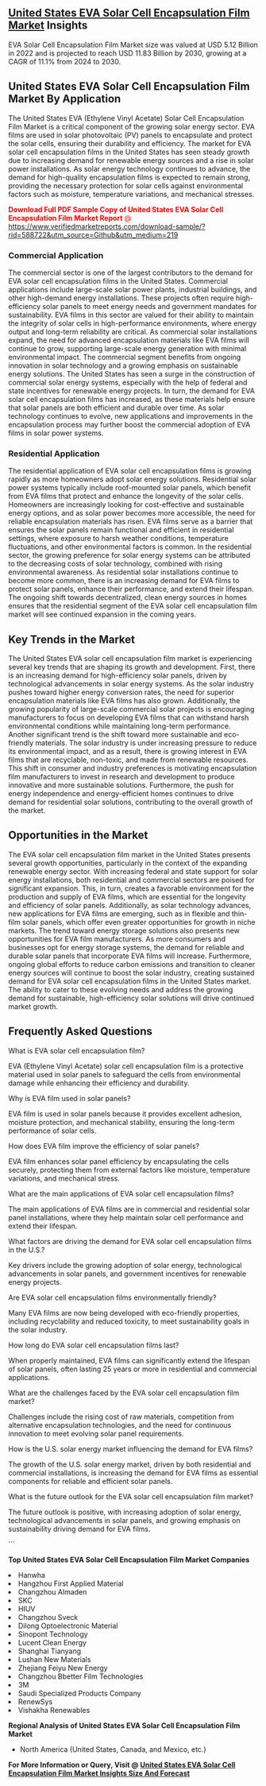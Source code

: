 <h2><a href="https://www.verifiedmarketreports.com/download-sample/?rid=588722&amp;utm_source=Github&amp;utm_medium=219" target="_blank">United States EVA Solar Cell Encapsulation Film Market</a> Insights</h2><p>EVA Solar Cell Encapsulation Film Market size was valued at USD 5.12 Billion in 2022 and is projected to reach USD 11.83 Billion by 2030, growing at a CAGR of 11.1% from 2024 to 2030.</p><p> <h2>United States EVA Solar Cell Encapsulation Film Market By Application</h2> The United States EVA (Ethylene Vinyl Acetate) Solar Cell Encapsulation Film Market is a critical component of the growing solar energy sector. EVA films are used in solar photovoltaic (PV) panels to encapsulate and protect the solar cells, ensuring their durability and efficiency. The market for EVA solar cell encapsulation films in the United States has seen steady growth due to increasing demand for renewable energy sources and a rise in solar power installations. As solar energy technology continues to advance, the demand for high-quality encapsulation films is expected to remain strong, providing the necessary protection for solar cells against environmental factors such as moisture, temperature variations, and mechanical stresses. <p><span class=""><span style="color: #ff0000;"><strong>Download Full PDF Sample Copy of United States EVA Solar Cell Encapsulation Film Market Report</strong> @ </span><a href="https://www.verifiedmarketreports.com/download-sample/?rid=588722&amp;utm_source=Github&amp;utm_medium=219" target="_blank">https://www.verifiedmarketreports.com/download-sample/?rid=588722&amp;utm_source=Github&amp;utm_medium=219</a></span></p> <h3>Commercial Application</h3> The commercial sector is one of the largest contributors to the demand for EVA solar cell encapsulation films in the United States. Commercial applications include large-scale solar power plants, industrial buildings, and other high-demand energy installations. These projects often require high-efficiency solar panels to meet energy needs and government mandates for sustainability. EVA films in this sector are valued for their ability to maintain the integrity of solar cells in high-performance environments, where energy output and long-term reliability are critical. As commercial solar installations expand, the need for advanced encapsulation materials like EVA films will continue to grow, supporting large-scale energy generation with minimal environmental impact. The commercial segment benefits from ongoing innovation in solar technology and a growing emphasis on sustainable energy solutions. The United States has seen a surge in the construction of commercial solar energy systems, especially with the help of federal and state incentives for renewable energy projects. In turn, the demand for EVA solar cell encapsulation films has increased, as these materials help ensure that solar panels are both efficient and durable over time. As solar technology continues to evolve, new applications and improvements in the encapsulation process may further boost the commercial adoption of EVA films in solar power systems. <h3>Residential Application</h3> The residential application of EVA solar cell encapsulation films is growing rapidly as more homeowners adopt solar energy solutions. Residential solar power systems typically include roof-mounted solar panels, which benefit from EVA films that protect and enhance the longevity of the solar cells. Homeowners are increasingly looking for cost-effective and sustainable energy options, and as solar power becomes more accessible, the need for reliable encapsulation materials has risen. EVA films serve as a barrier that ensures the solar panels remain functional and efficient in residential settings, where exposure to harsh weather conditions, temperature fluctuations, and other environmental factors is common. In the residential sector, the growing preference for solar energy systems can be attributed to the decreasing costs of solar technology, combined with rising environmental awareness. As residential solar installations continue to become more common, there is an increasing demand for EVA films to protect solar panels, enhance their performance, and extend their lifespan. The ongoing shift towards decentralized, clean energy sources in homes ensures that the residential segment of the EVA solar cell encapsulation film market will see continued expansion in the coming years. <h2>Key Trends in the Market</h2> The United States EVA solar cell encapsulation film market is experiencing several key trends that are shaping its growth and development. First, there is an increasing demand for high-efficiency solar panels, driven by technological advancements in solar energy systems. As the solar industry pushes toward higher energy conversion rates, the need for superior encapsulation materials like EVA films has also grown. Additionally, the growing popularity of large-scale commercial solar projects is encouraging manufacturers to focus on developing EVA films that can withstand harsh environmental conditions while maintaining long-term performance. Another significant trend is the shift toward more sustainable and eco-friendly materials. The solar industry is under increasing pressure to reduce its environmental impact, and as a result, there is growing interest in EVA films that are recyclable, non-toxic, and made from renewable resources. This shift in consumer and industry preferences is motivating encapsulation film manufacturers to invest in research and development to produce innovative and more sustainable solutions. Furthermore, the push for energy independence and energy-efficient homes continues to drive demand for residential solar solutions, contributing to the overall growth of the market. <h2>Opportunities in the Market</h2> The EVA solar cell encapsulation film market in the United States presents several growth opportunities, particularly in the context of the expanding renewable energy sector. With increasing federal and state support for solar energy installations, both residential and commercial sectors are poised for significant expansion. This, in turn, creates a favorable environment for the production and supply of EVA films, which are essential for the longevity and efficiency of solar panels. Additionally, as solar technology advances, new applications for EVA films are emerging, such as in flexible and thin-film solar panels, which offer even greater opportunities for growth in niche markets. The trend toward energy storage solutions also presents new opportunities for EVA film manufacturers. As more consumers and businesses opt for energy storage systems, the demand for reliable and durable solar panels that incorporate EVA films will increase. Furthermore, ongoing global efforts to reduce carbon emissions and transition to cleaner energy sources will continue to boost the solar industry, creating sustained demand for EVA solar cell encapsulation films in the United States market. The ability to cater to these evolving needs and address the growing demand for sustainable, high-efficiency solar solutions will drive continued market growth. <h2>Frequently Asked Questions</h2> <p>What is EVA solar cell encapsulation film?</p> <p>EVA (Ethylene Vinyl Acetate) solar cell encapsulation film is a protective material used in solar panels to safeguard the cells from environmental damage while enhancing their efficiency and durability.</p> <p>Why is EVA film used in solar panels?</p> <p>EVA film is used in solar panels because it provides excellent adhesion, moisture protection, and mechanical stability, ensuring the long-term performance of solar cells.</p> <p>How does EVA film improve the efficiency of solar panels?</p> <p>EVA film enhances solar panel efficiency by encapsulating the cells securely, protecting them from external factors like moisture, temperature variations, and mechanical stress.</p> <p>What are the main applications of EVA solar cell encapsulation films?</p> <p>The main applications of EVA films are in commercial and residential solar panel installations, where they help maintain solar cell performance and extend their lifespan.</p> <p>What factors are driving the demand for EVA solar cell encapsulation films in the U.S.?</p> <p>Key drivers include the growing adoption of solar energy, technological advancements in solar panels, and government incentives for renewable energy projects.</p> <p>Are EVA solar cell encapsulation films environmentally friendly?</p> <p>Many EVA films are now being developed with eco-friendly properties, including recyclability and reduced toxicity, to meet sustainability goals in the solar industry.</p> <p>How long do EVA solar cell encapsulation films last?</p> <p>When properly maintained, EVA films can significantly extend the lifespan of solar panels, often lasting 25 years or more in residential and commercial applications.</p> <p>What are the challenges faced by the EVA solar cell encapsulation film market?</p> <p>Challenges include the rising cost of raw materials, competition from alternative encapsulation technologies, and the need for continuous innovation to meet evolving solar panel requirements.</p> <p>How is the U.S. solar energy market influencing the demand for EVA films?</p> <p>The growth of the U.S. solar energy market, driven by both residential and commercial installations, is increasing the demand for EVA films as essential components for reliable and efficient solar panels.</p> <p>What is the future outlook for the EVA solar cell encapsulation film market?</p> <p>The future outlook is positive, with increasing adoption of solar energy, technological advancements in solar panels, and growing emphasis on sustainability driving demand for EVA films.</p> ```</p><p><strong>Top United States EVA Solar Cell Encapsulation Film Market Companies</strong></p><div data-test-id=""><p><li>Hanwha</li><li> Hangzhou First Applied Material</li><li> Changzhou Almaden</li><li> SKC</li><li> HIUV</li><li> Changzhou Sveck</li><li> Dilong Optoelectronic Material</li><li> Sinopont Technology</li><li> Lucent Clean Energy</li><li> Shanghai Tianyang</li><li> Lushan New Materials</li><li> Zhejiang Feiyu New Energy</li><li> Changzhou Bbetter Film Technologies</li><li> 3M</li><li> Saudi Specialized Products Company</li><li> RenewSys</li><li> Vishakha Renewables</li></p><div><strong>Regional Analysis of&nbsp;United States EVA Solar Cell Encapsulation Film Market</strong></div><ul><li dir="ltr"><p dir="ltr">North America&nbsp;(United States, Canada, and Mexico, etc.)</p></li></ul><p><strong>For More Information or Query, Visit @&nbsp;</strong><strong><a href="https://www.verifiedmarketreports.com/product/eva-solar-cell-encapsulation-film-market/?utm_source=Github&amp;utm_medium=219" target="_blank">United States EVA Solar Cell Encapsulation Film Market Insights Size And Forecast</a></strong></p></div>
